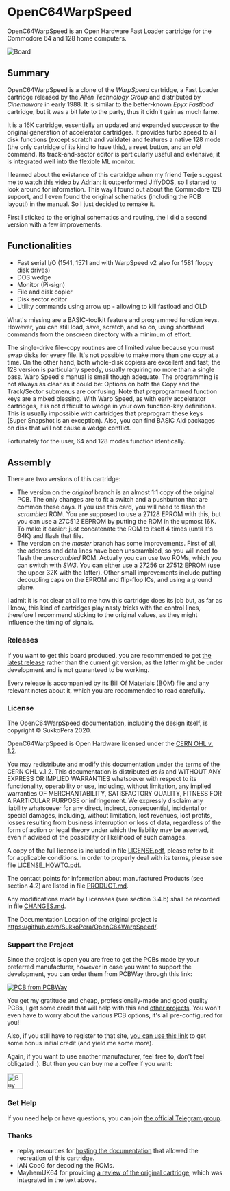 # OpenC64WarpSpeed
OpenC64WarpSpeed is an Open Hardware Fast Loader cartridge for the Commodore 64 and 128 home computers.

![Board](https://raw.githubusercontent.com/SukkoPera/OpenC64WarpSpeed/master/img/render-top.png)

## Summary
OpenC64WarpSpeed is a clone of the *WarpSpeed* cartridge, a Fast Loader cartridge released by the *Alien Technology Group* and distributed by *Cinemaware* in early 1988. It is similar to the better-known *Epyx Fastload* cartridge, but it was a bit late to the party, thus it didn't gain as much fame.

It is a 16K cartridge, essentially an updated and expanded successor to the original generation of accelerator cartridges. It provides turbo speed to all disk functions (except scratch and validate) and features a native 128 mode (the only cartridge of its kind to have this), a reset button, and an *old* command. Its track-and-sector editor is particularly useful and extensive; it is integrated well into the flexible ML monitor.

I learned about the existance of this cartridge when my friend Terje suggest me to watch [this video by Adrian](https://www.youtube.com/watch?v=6bqKQADHF_Y): it outperformed JiffyDOS, so I started to look around for information. This way I found out about the Commodore 128 support, and I even found the original schematics (including the PCB layout!) in the manual. So I just decided to remake it.

First I sticked to the original schematics and routing, the I did a second version with a few improvements.

## Functionalities
* Fast serial I/O (1541, 1571 and with WarpSpeed v2 also for 1581 floppy disk drives)
* DOS wedge
* Monitor (Pi-sign)
* File and disk copier
* Disk sector editor
* Utility commands using arrow up - allowing to kill fastload and OLD

What's missing are a BASIC-toolkit feature and programmed function keys. However, you can still load, save, scratch, and so on, using shorthand commands from the onscreen directory with a minimum of effort.

The single-drive file-copy routines are of limited value because you must swap disks for every file. It's not possible to make more than one copy at a time. On the other hand, both whole-disk copiers are excellent and fast; the 128 version is particularly speedy, usually requiring no more than a single pass. Warp Speed's manual is small though adequate. The programming is not always as clear as it could be: Options on both the Copy and the Track/Sector submenus are confusing. Note that preprogrammed function keys are a mixed blessing. With Warp Speed, as with early accelerator cartridges, it is not difficult to wedge in your own function-key definitions. This is usually impossible with cartridges that preprogram these keys (Super Snapshot is an exception). Also, you can find BASIC Aid packages on disk that will not cause a wedge conflict.

Fortunately for the user, 64 and 128 modes function identically.

## Assembly
There are two versions of this cartridge:
- The version on the *original* branch is an almost 1:1 copy of the original PCB. The only changes are to fit a switch and a pushbutton that are common these days. If you use this card, you will need to flash the *scrambled* ROM. You are supposed to use a 27128 EPROM with this, but you can use a 27C512 EEPROM by putting the ROM in the upmost 16K. To make it easier: just concatenate the ROM to itself 4 times (until it's 64K) and flash that file.
- The version on the *master* branch has some improvements. First of all, the address and data lines have been unscrambled, so you will need to flash the *unscrambled* ROM. Actually you can use two ROMs, which you can switch with *SW3*. You can either use a 27256 or 27512 EPROM (use the upper 32K with the latter). Other small improvements include putting decoupling caps on the EPROM and flip-flop ICs, and using a ground plane.

I admit it is not clear at all to me how this cartridge does its job but, as far as I know, this kind of cartridges play nasty tricks with the control lines, therefore I recommend sticking to the original values, as they might influence the timing of signals.

### Releases
If you want to get this board produced, you are recommended to get [the latest release](https://github.com/SukkoPera/OpenC64WarpSpeed/releases) rather than the current git version, as the latter might be under development and is not guaranteed to be working.

Every release is accompanied by its Bill Of Materials (BOM) file and any relevant notes about it, which you are recommended to read carefully.

### License
The OpenC64WarpSpeed documentation, including the design itself, is copyright &copy; SukkoPera 2020.

OpenC64WarpSpeed is Open Hardware licensed under the [CERN OHL v. 1.2](http://ohwr.org/cernohl).

You may redistribute and modify this documentation under the terms of the CERN OHL v.1.2. This documentation is distributed *as is* and WITHOUT ANY EXPRESS OR IMPLIED WARRANTIES whatsoever with respect to its functionality, operability or use, including, without limitation, any implied warranties OF MERCHANTABILITY, SATISFACTORY QUALITY, FITNESS FOR A PARTICULAR PURPOSE or infringement. We expressly disclaim any liability whatsoever for any direct, indirect, consequential, incidental or special damages, including, without limitation, lost revenues, lost profits, losses resulting from business interruption or loss of data, regardless of the form of action or legal theory under which the liability may be asserted, even if advised of the possibility or likelihood of such damages.

A copy of the full license is included in file [LICENSE.pdf](LICENSE.pdf), please refer to it for applicable conditions. In order to properly deal with its terms, please see file [LICENSE_HOWTO.pdf](LICENSE_HOWTO.pdf).

The contact points for information about manufactured Products (see section 4.2) are listed in file [PRODUCT.md](PRODUCT.md).

Any modifications made by Licensees (see section 3.4.b) shall be recorded in file [CHANGES.md](CHANGES.md).

The Documentation Location of the original project is https://github.com/SukkoPera/OpenC64WarpSpeed/.

### Support the Project
Since the project is open you are free to get the PCBs made by your preferred manufacturer, however in case you want to support the development, you can order them from PCBWay through this link:

[![PCB from PCBWay](https://www.pcbway.com/project/img/images/frompcbway.png)](https://www.pcbway.com/project/shareproject/OpenC64WarpSpeed_V1.html)

You get my gratitude and cheap, professionally-made and good quality PCBs, I get some credit that will help with this and [other projects](https://www.pcbway.com/project/member/shareproject/?bmbid=41100). You won't even have to worry about the various PCB options, it's all pre-configured for you!

Also, if you still have to register to that site, [you can use this link](https://www.pcbway.com/setinvite.aspx?inviteid=41100) to get some bonus initial credit (and yield me some more).

Again, if you want to use another manufacturer, feel free to, don't feel obligated :). But then you can buy me a coffee if you want:

<a href='https://ko-fi.com/L3L0U18L' target='_blank'><img height='36' style='border:0px;height:36px;' src='https://az743702.vo.msecnd.net/cdn/kofi2.png?v=2' border='0' alt='Buy Me a Coffee at ko-fi.com' /></a>

### Get Help
If you need help or have questions, you can join [the official Telegram group](https://t.me/joinchat/HUHdWBC9J9JnYIrvTYfZmg).

### Thanks
- replay resources for [hosting the documentation](https://rr.pokefinder.org/wiki/WarpSpeed) that allowed the recreation of this cartridge.
- iAN CooG for decoding the ROMs.
- MayhemUK64 for providing [a review of the original cartridge](http://www.mayhem64.co.uk/cartpower.htm), which was integrated in the text above.
